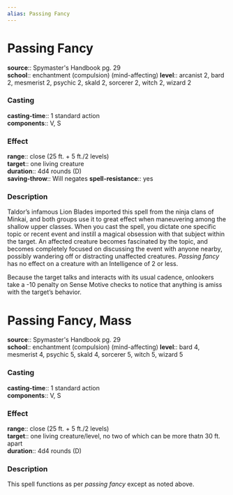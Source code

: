 ```yaml
---
alias: Passing Fancy
---
```


# Passing Fancy 

**source**:: Spymaster's Handbook pg. 29  
**school**:: enchantment (compulsion) (mind-affecting)
**level**:: arcanist 2, bard 2, mesmerist 2, psychic 2, skald 2, sorcerer 2, witch 2, wizard 2

### Casting 

**casting-time**:: 1 standard action  
**components**:: V, S

### Effect 

**range**:: close (25 ft. + 5 ft./2 levels)  
**target**:: one living creature  
**duration**:: 4d4 rounds (D)  
**saving-throw**:: Will negates
**spell-resistance**:: yes

### Description 

Taldor’s infamous Lion Blades imported this spell from the ninja clans of Minkai, and both groups use it to great effect when maneuvering among the shallow upper classes. When you cast the spell, you dictate one specific topic or recent event and instill a magical obsession with that subject within the target. An affected creature becomes fascinated by the topic, and becomes completely focused on discussing the event with anyone nearby, possibly wandering off or distracting unaffected creatures. *Passing fancy* has no effect on a creature with an Intelligence of 2 or less.  
  
Because the target talks and interacts with its usual cadence, onlookers take a -10 penalty on Sense Motive checks to notice that anything is amiss with the target’s behavior.

# Passing Fancy, Mass 

**source**:: Spymaster's Handbook pg. 29  
**school**:: enchantment (compulsion) (mind-affecting)
**level**:: bard 4, mesmerist 4, psychic 5, skald 4, sorcerer 5, witch 5, wizard 5

### Casting 

**casting-time**:: 1 standard action  
**components**:: V, S

### Effect 

**range**:: close (25 ft. + 5 ft./2 levels)  
**target**:: one living creature/level, no two of which can be more thatn 30 ft. apart  
**duration**:: 4d4 rounds (D)

### Description 

This spell functions as per *passing fancy* except as noted above.
